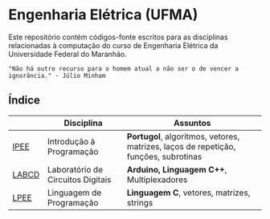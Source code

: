 # Engenharia Elétrica (UFMA)

Este repositório contém códigos-fonte escritos para as disciplinas relacionadas à computação do curso de Engenharia Elétrica da Universidade Federal do Maranhão.

    "Não há outro recurso para o homem atual a não ser o de vencer a ignorância." - Júlio Minham
    
## Índice

|     | Disciplina  | Assuntos       |
| --- | ----------- | ---------------|
| [IPEE](https://github.com/thearthurlima/EngenhariaEletrica/tree/main/IPEE) | Introdução à Programação          | **Portugol**, algoritmos, vetores, matrizes, laços de repetição, funções, subrotinas |
| [LABCD](https://github.com/thearthurlima/EngenhariaEletrica/tree/main/LABCD) | Laboratório de Circuitos Digitais | **Arduino, Linguagem C++**, Multiplexadores                                          |
| [LPEE](https://github.com/thearthurlima/EngenhariaEletrica/tree/main/LPEE)   | Linguagem de Programação          | **Linguagem C**, vetores, matrizes, strings                                          |

<!-- | [IACOM](https://github.com/thearthurlima/EngenhariaEletrica/tree/main/IACOM) | Introdução à Arquitetura de Computadores | **Assembly, Linguagem C**, PIC16F84A | -->
